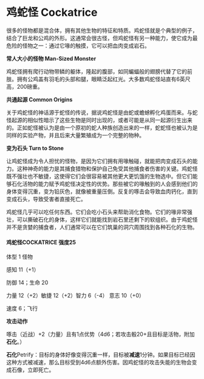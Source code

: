 # 鸡蛇怪 Cockatrice

很多的怪物都是混合体，拥有其他生物的特征和特质。鸡蛇怪就是个典型的例子，结合了巨龙和公鸡的外形。这通常会很古怪，但鸡蛇怪有另一种能力，使它成为最危险的怪物之一：通过它喙的触摸，它可以把血肉变成岩石。

**常人大小的怪物 Man-Sized Monster**

鸡蛇怪拥有爬行动物带鳞的躯体，隆起的腹部，如同蝙蝠般的翅膀代替了它的前肢。拥有公鸡盖有羽毛的头部和腿，眼睛泛起红光。大多数鸡蛇怪站直有6英尺高，200磅重。

**共通起源 Common Origins**

关于鸡蛇怪的神话源于蛇怪的传说，据说鸡蛇怪是由蛇或蟾蜍孵化鸡蛋而来。与蛇怪起源的相似性暗示了这些生物是同时出现的，或者可能是从同一起源衍生出来的。正如蛇怪被认为是由一个原初的蛇人种族创造出来的一样，蛇蛇怪也被认为是同样的实验产物，并且后来大量繁殖成为一个完整的物种。

**变为石头 Turn to Stone**

让鸡蛇怪成为令人担忧的怪物，是因为它们拥有用喙触碰，就能把肉变成石头的能力。这种神奇的能力是其捕食猎物和保护自己免受其他捕食者伤害的关键。鸡蛇怪既不强壮也不敏捷，这使得它们会很容易被其他更大更饥饿的生物选中。但它们能够石化活物的能力赋予鸡蛇怪决定性的优势。那些被它的喙触到的人会感到他们的身体变得沉重，变为铅灰色，就像被重量压倒。反复的啄击会导致血肉钙化，直到变成石头，导致受害者直接死亡。

鸡蛇怪几乎可以吃任何东西。它们会吃小石头来帮助消化食物。它们的喙非常强壮，可以撕破石化的身体，这样它们就能找到岩石里还剩下的软组织。由于鸡蛇怪并不是贪婪的捕食者，人们通常可以在它们筑巢的洞穴周围找到各种石化的生物。

#### 鸡蛇怪COCKATRICE 强度25

体型 1 怪物

感知 11（+1）

防御 14；生命 20

力量 12（+2）敏捷 12（+2）智力 6（-4） 意志 10（+0）

速度 6；飞行

**攻击动作**

啄击（近战）+2（力量）且有1点优势（4d6；若攻击骰20+且目标是活物，附加**石化**。）

**石化**Petrify：目标的身体好像变得沉重一样，目标被**减速**1分钟。如果目标已经因这种方式被减速，那么目标受到4d6点额外伤害。因鸡蛇怪的攻击失能的生物会变成石像，立即死亡。
